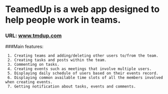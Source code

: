 #  TeamedUp is a web app designed to help people work in teams.
### URL: www.tmdup.com

###Main features:

     1. Creating teams and adding/deleting other users to/from the team.
     2. Creating tasks and posts within the team.
     3. Commenting on tasks.
     4. Creating events such as meetings that involve multiple users.
     5. Displaying daily schedule of users based on their events record.
     6. Displaying common available time slots of all the members involved when creating events.
     7. Getting notification about tasks, events and comments.

